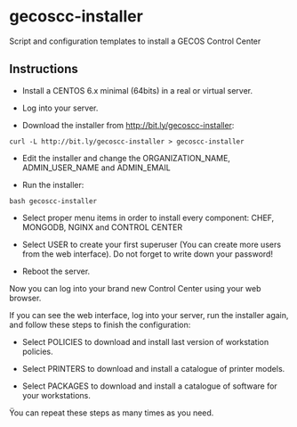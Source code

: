 # gecoscc-installer

Script and configuration templates to install a GECOS Control Center


## Instructions

* Install a CENTOS 6.x minimal (64bits) in a real or virtual server.

* Log into your server.

* Download the installer from http://bit.ly/gecoscc-installer:         

`curl -L http://bit.ly/gecoscc-installer > gecoscc-installer `

* Edit the installer and change the ORGANIZATION_NAME, ADMIN_USER_NAME and ADMIN_EMAIL

* Run the installer:
  
`bash gecoscc-installer`

* Select proper menu items in order to install every component: CHEF, MONGODB, NGINX and CONTROL CENTER 

* Select USER to create your first superuser (You can create more users from the web interface). Do not forget to write down your password!

* Reboot the server. 

Now you can log into your brand new Control Center using your web browser.

If you can see the web interface, log into your server, run the installer again, and follow these steps to finish the configuration:

* Select POLICIES to download and install last version of workstation policies.

* Select PRINTERS to download and install a catalogue of printer models.

* Select PACKAGES to download and install a catalogue of software for your workstations.

Ÿou can repeat these steps as many times as you need.

